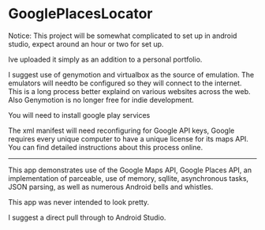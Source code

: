 # GooglePlacesLocator

Notice: This project will be somewhat complicated to set up in android studio, expect around an hour or two for set up.

Ive uploaded it simply as an addition to a personal portfolio.

I suggest use of genymotion and virtualbox as the source of emulation. The emulators will needto be configured so they will connect to the internet. This is a long process better explaind on various websites across the web. Also Genymotion is no longer free for indie development.

You will need to install google play services

The xml manifest will need reconfiguring for Google API keys, Google requires every unique computer to have a unique license for its maps API. You can find detailed instructions about this process online. 


----

This app demonstrates use of the Google Maps API, Google Places API, an implementation of parceable, use of memory, sqllite, asynchronous tasks, JSON parsing, as well as numerous Android bells and whistles.

This app was never intended to look pretty.

I suggest a direct pull through to Android Studio.
